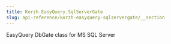 ```yaml
---
title: Korzh.EasyQuery.SqlServerGate
slug: api-reference/korzh-easyquery-sqlservergate/__section
---
```

EasyQuery DbGate class for MS SQL Server